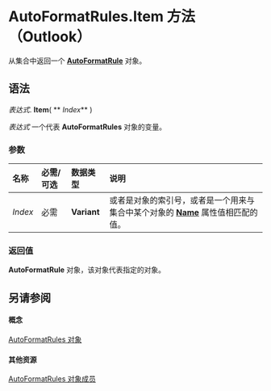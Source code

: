 
# AutoFormatRules.Item 方法 （Outlook）

从集合中返回一个  **[AutoFormatRule](6d295c41-17f9-8e67-4595-4330fd3cec99.md)** 对象。


## 语法

 _表达式_. **Item**( ** _Index_** )

 _表达式_ 一个代表 **AutoFormatRules** 对象的变量。


### 参数



|**名称**|**必需/可选**|**数据类型**|**说明**|
|:-----|:-----|:-----|:-----|
| _Index_|必需|**Variant**|或者是对象的索引号，或者是一个用来与集合中某个对象的  **[Name](46f324c4-8e4a-c61e-8840-e7be5e1be391.md)** 属性值相匹配的值。|

### 返回值

 **AutoFormatRule** 对象，该对象代表指定的对象。


## 另请参阅


#### 概念


[AutoFormatRules 对象](74514b71-964c-f17b-4df6-e1a5c5ed2b52.md)
#### 其他资源


[AutoFormatRules 对象成员](05f12440-a4d5-1e8c-6f3e-72c90bd1f9c1.md)